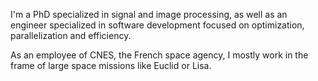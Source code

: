I'm a PhD specialized in signal and image processing,
as well as an engineer specialized in software development focused on optimization, parallelization and efficiency.

As an employee of CNES, the French space agency, I mostly work in the frame of large space missions like Euclid or Lisa.